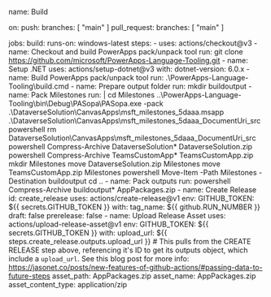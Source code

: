 name: Build

on:
  push:
    branches: [ "main" ]
  pull_request:
    branches: [ "main" ]

jobs:
  build:
    runs-on: windows-latest
    steps:
    - uses: actions/checkout@v3
    - name: Checkout and build PowerApps pack/unpack tool
      run:  git clone https://github.com/microsoft/PowerApps-Language-Tooling.git
    - name: Setup .NET
      uses: actions/setup-dotnet@v3
      with:
        dotnet-version: 6.0.x
    - name: Build PowerApps pack/unpack tool
      run: .\PowerApps-Language-Tooling\build.cmd
    - name: Prepare output folder
      run: mkdir buildoutput
    - name: Pack Milestones
      run: |
            cd Milestones
            ..\PowerApps-Language-Tooling\bin\Debug\PASopa\PASopa.exe -pack .\DataverseSolution\CanvasApps\msft_milestones_5daaa.msapp .\DataverseSolution\CanvasApps\msft_milestones_5daaa_DocumentUri_src\
            powershell rm DataverseSolution\CanvasApps\msft_milestones_5daaa_DocumentUri_src\
            powershell Compress-Archive DataverseSolution\* DataverseSolution.zip
            powershell Compress-Archive TeamsCustomApp\* TeamsCustomApp.zip
            mkdir Milestones
            move DataverseSolution.zip Milestones
            move TeamsCustomApp.zip Milestones
            powershell Move-Item -Path Milestones -Destination buildoutput
            cd ..
    - name: Pack outputs
      run: powershell Compress-Archive buildoutput\* AppPackages.zip
    - name: Create Release
      id: create_release
      uses: actions/create-release@v1
      env:
        GITHUB_TOKEN: ${{ secrets.GITHUB_TOKEN }}
      with:
        tag_name: ${{ github.RUN_NUMBER }}
        draft: false
        prerelease: false
    - name: Upload Release Asset
      uses: actions/upload-release-asset@v1
      env:
        GITHUB_TOKEN: ${{ secrets.GITHUB_TOKEN }}
      with:
        upload_url: ${{ steps.create_release.outputs.upload_url }} # This pulls from the CREATE RELEASE step above, referencing it's ID to get its outputs object, which include a `upload_url`. See this blog post for more info: https://jasonet.co/posts/new-features-of-github-actions/#passing-data-to-future-steps 
        asset_path: AppPackages.zip
        asset_name: AppPackages.zip
        asset_content_type: application/zip
